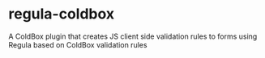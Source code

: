 regula-coldbox
==============

A ColdBox plugin that creates JS client side validation rules to forms using Regula based on ColdBox validation rules
